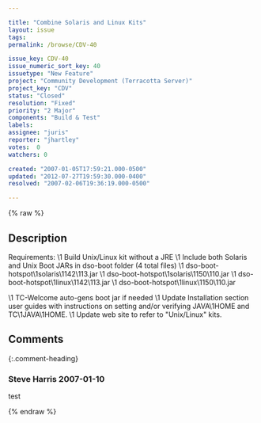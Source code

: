 ```yaml
---

title: "Combine Solaris and Linux Kits"
layout: issue
tags: 
permalink: /browse/CDV-40

issue_key: CDV-40
issue_numeric_sort_key: 40
issuetype: "New Feature"
project: "Community Development (Terracotta Server)"
project_key: "CDV"
status: "Closed"
resolution: "Fixed"
priority: "2 Major"
components: "Build & Test"
labels: 
assignee: "juris"
reporter: "jhartley"
votes:  0
watchers: 0

created: "2007-01-05T17:59:21.000-0500"
updated: "2012-07-27T19:59:30.000-0400"
resolved: "2007-02-06T19:36:19.000-0500"

---
```




{% raw %}



## Description

<div markdown="1" class="description">

Requirements:
   \1 Build Unix/Linux kit without a JRE
   \1 Include both Solaris and Unix Boot JARs in dso-boot folder (4 total files)
       \1 dso-boot-hotspot\1solaris\1142\113.jar
       \1 dso-boot-hotspot\1solaris\1150\110.jar
       \1 dso-boot-hotspot\1linux\1142\113.jar
       \1 dso-boot-hotspot\1linux\1150\110.jar

   \1 TC-Welcome auto-gens boot jar if needed
   \1 Update Installation section user guides with instructions on setting and/or verifying JAVA\1HOME and TC\1JAVA\1HOME.
   \1 Update web site to refer to "Unix/Linux" kits.


</div>

## Comments


{:.comment-heading}
### **Steve Harris** <span class="date">2007-01-10</span>

<div markdown="1" class="comment">

test

</div>



{% endraw %}
